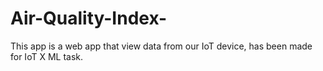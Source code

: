# Air-Quality-Index-
This app is a web app that view data from our IoT device, has been made for IoT X ML task.
